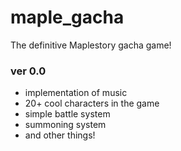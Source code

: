 # maple_gacha
The definitive Maplestory gacha game!

### ver 0.0
- implementation of music
- 20+ cool characters in the game
- simple battle system
- summoning system
- and other things!
